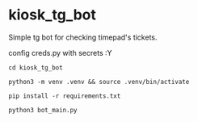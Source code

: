 # kiosk_tg_bot
Simple tg bot for checking timepad's tickets.

config creds.py with secrets :Y

``cd kiosk_tg_bot``

``python3 -m venv .venv && source .venv/bin/activate``

``pip install -r requirements.txt``

``python3 bot_main.py``
